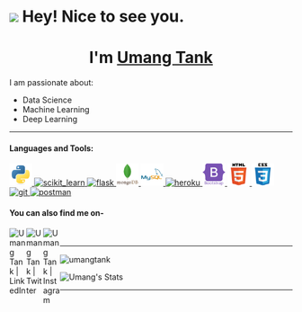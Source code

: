 <h1><img src="https://emojis.slackmojis.com/emojis/images/1531849430/4246/blob-sunglasses.gif?1531849430" width="30"/> Hey! Nice to see you.</h1>
<h1 align="center">I'm <a href="https://umangtank.herokuapp.com">Umang Tank</a></h1>

I am passionate about:

- Data Science
- Machine Learning
- Deep Learning

<hr>

#### Languages and Tools:
<a href="https://www.python.org" target="_blank"> <img src="https://raw.githubusercontent.com/devicons/devicon/master/icons/python/python-original.svg" alt="python" width="40" height="40"/> </a> <a href="https://scikit-learn.org/" target="_blank"> <img src="https://upload.wikimedia.org/wikipedia/commons/0/05/Scikit_learn_logo_small.svg" alt="scikit_learn" width="40" height="40"/> </a> <a href="https://flask.palletsprojects.com/" target="_blank"> <img src="https://www.vectorlogo.zone/logos/pocoo_flask/pocoo_flask-icon.svg" alt="flask" width="40" height="40"/> </a> <a href="https://www.mongodb.com/" target="_blank"> <img src="https://raw.githubusercontent.com/devicons/devicon/master/icons/mongodb/mongodb-original-wordmark.svg" alt="mongodb" width="40" height="40"/> </a> <a href="https://www.mysql.com/" target="_blank"> <img src="https://raw.githubusercontent.com/devicons/devicon/master/icons/mysql/mysql-original-wordmark.svg" alt="mysql" width="40" height="40"/> </a> <a href="https://heroku.com" target="_blank"> <img src="https://www.vectorlogo.zone/logos/heroku/heroku-icon.svg" alt="heroku" width="40" height="40"/> </a> <a href="https://getbootstrap.com" target="_blank"> <img src="https://raw.githubusercontent.com/devicons/devicon/master/icons/bootstrap/bootstrap-plain-wordmark.svg" alt="bootstrap" width="40" height="40"/> </a> <a href="https://www.w3.org/html/" target="_blank"> <img src="https://raw.githubusercontent.com/devicons/devicon/master/icons/html5/html5-original-wordmark.svg" alt="html5" width="40" height="40"/> </a> <a href="https://www.w3schools.com/css/" target="_blank"> <img src="https://raw.githubusercontent.com/devicons/devicon/master/icons/css3/css3-original-wordmark.svg" alt="css3" width="40" height="40"/> </a>  <a href="https://git-scm.com/" target="_blank"> <img src="https://www.vectorlogo.zone/logos/git-scm/git-scm-icon.svg" alt="git" width="40" height="40"/> </a> <a href="https://postman.com" target="_blank"> <img src="https://www.vectorlogo.zone/logos/getpostman/getpostman-icon.svg" alt="postman" width="40" height="40"/> </a>  </p>


#### You can also find me on- 

[<img align="left" alt="Umang Tank | LinkedIn" width="30px" src="https://img.icons8.com/color/48/000000/linkedin.png" />][linkedin]
[<img align="left" alt="Umang Tank | Twitter" width="30px" src="https://img.icons8.com/fluent/48/000000/twitter.png" />][twitter]
[<img align="left" alt="Umang Tank | Instagram" width="30px" src="https://img.icons8.com/fluent/48/000000/instagram-new.png" />][Instagram]
<br>
<hr>

[linkedin]: https://www.linkedin.com/in/umangtank
[twitter]: https://www.twitter.com/UmangTank3
[Instagram]: https://www.instagram.com/umang___tank




<!-- <p align="left"> <img src="https://komarev.com/ghpvc/?username=umangtank&label=Profile%20views&color=0e75b6&style=flat" alt="umangtank" /> </p> -->

<p><img align="center" src="https://github-readme-streak-stats.herokuapp.com/?user=umangtank&" alt="umangtank" /></p>



![Umang's Stats](https://github-readme-stats.vercel.app/api?username=umangtank&show_icons=true&hide_border=true&theme=buefy)

<hr>











